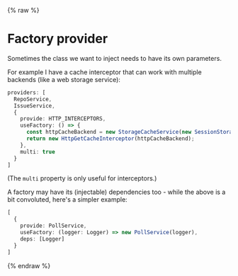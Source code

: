 {% raw %}
# Factory provider

Sometimes the class we want to inject needs to have its own parameters.

For example I have a cache interceptor that can work with multiple backends (like a web storage service):

```typescript
providers: [
  RepoService,
  IssueService,
  {
    provide: HTTP_INTERCEPTORS,
    useFactory: () => {
      const httpCacheBackend = new StorageCacheService(new SessionStorageService());
      return new HttpGetCacheInterceptor(httpCacheBackend);
    },
    multi: true
  }
]
```

(The `multi` property is only useful for interceptors.)

A factory may have its (injectable) dependencies too - while the above is a bit convoluted, here's a simpler example:

```typescript
[
  {
    provide: PollService,
    useFactory: (logger: Logger) => new PollService(logger),
    deps: [Logger]
  }
]
```
{% endraw %}
